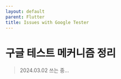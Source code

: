 ```yaml
---
layout: default
parent: Flutter
title: Issues with Google Tester
---
```

# 구글 테스트 메커니즘 정리
> 2024.03.02
쓰는 중...